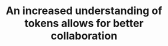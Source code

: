---
title: An increased understanding of tokens allows for better collaboration
template: subtitle
background-color: light-blue
text-color: purple
notes: "Why is this important? The designer developer relationship thrives on collaboration and shared understanding. Tokens can help guide the conversation and facilitate collaboration."
---